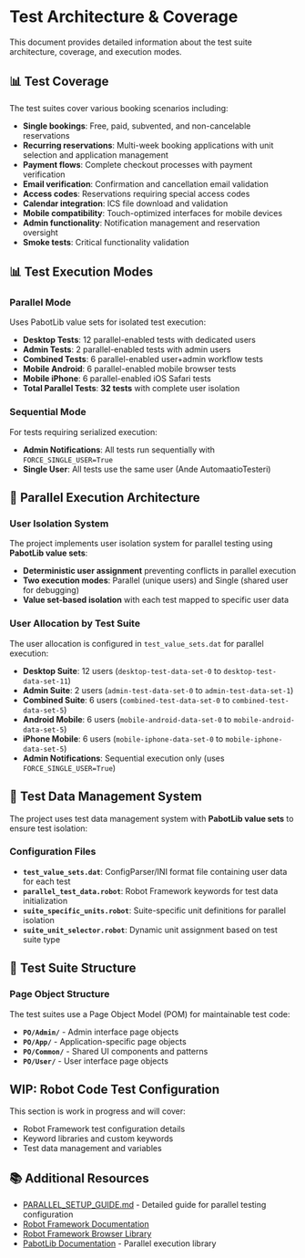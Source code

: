 # Test Architecture & Coverage

This document provides detailed information about the test suite architecture, coverage, and execution modes.

## 📊 Test Coverage

The test suites cover various booking scenarios including:

- **Single bookings**: Free, paid, subvented, and non-cancelable reservations
- **Recurring reservations**: Multi-week booking applications with unit selection and application management
- **Payment flows**: Complete checkout processes with payment verification
- **Email verification**: Confirmation and cancellation email validation
- **Access codes**: Reservations requiring special access codes
- **Calendar integration**: ICS file download and validation
- **Mobile compatibility**: Touch-optimized interfaces for mobile devices
- **Admin functionality**: Notification management and reservation oversight
- **Smoke tests**: Critical functionality validation

## 📊 Test Execution Modes

### **Parallel Mode**
Uses PabotLib value sets for isolated test execution:
- **Desktop Tests**: 12 parallel-enabled tests with dedicated users
- **Admin Tests**: 2 parallel-enabled tests with admin users  
- **Combined Tests**: 6 parallel-enabled user+admin workflow tests
- **Mobile Android**: 6 parallel-enabled mobile browser tests
- **Mobile iPhone**: 6 parallel-enabled iOS Safari tests
- **Total Parallel Tests**: **32 tests** with complete user isolation

### **Sequential Mode**
For tests requiring serialized execution:
- **Admin Notifications**: All tests run sequentially with `FORCE_SINGLE_USER=True`
- **Single User**: All tests use the same user (Ande AutomaatioTesteri)

## 🔄 Parallel Execution Architecture

### User Isolation System

The project implements user isolation system for parallel testing using **PabotLib value sets**:

- **Deterministic user assignment** preventing conflicts in parallel execution
- **Two execution modes**: Parallel (unique users) and Single (shared user for debugging)
- **Value set-based isolation** with each test mapped to specific user data

### User Allocation by Test Suite

The user allocation is configured in `test_value_sets.dat` for parallel execution:

- **Desktop Suite**: 12 users (`desktop-test-data-set-0` to `desktop-test-data-set-11`)
- **Admin Suite**: 2 users (`admin-test-data-set-0` to `admin-test-data-set-1`)
- **Combined Suite**: 6 users (`combined-test-data-set-0` to `combined-test-data-set-5`)
- **Android Mobile**: 6 users (`mobile-android-data-set-0` to `mobile-android-data-set-5`)
- **iPhone Mobile**: 6 users (`mobile-iphone-data-set-0` to `mobile-iphone-data-set-5`)
- **Admin Notifications**: Sequential execution only (uses `FORCE_SINGLE_USER=True`)

## 🎯 Test Data Management System

The project uses test data management system with **PabotLib value sets** to ensure test isolation:

### **Configuration Files**
- **`test_value_sets.dat`**: ConfigParser/INI format file containing user data for each test
- **`parallel_test_data.robot`**: Robot Framework keywords for test data initialization  
- **`suite_specific_units.robot`**: Suite-specific unit definitions for parallel isolation
- **`suite_unit_selector.robot`**: Dynamic unit assignment based on test suite type

## 📁 Test Suite Structure

### Page Object Structure

The test suites use a Page Object Model (POM) for maintainable test code:

- **`PO/Admin/`** - Admin interface page objects
- **`PO/App/`** - Application-specific page objects
- **`PO/Common/`** - Shared UI components and patterns
- **`PO/User/`** - User interface page objects

## WIP: Robot Code Test Configuration

This section is work in progress and will cover:
- Robot Framework test configuration details
- Keyword libraries and custom keywords
- Test data management and variables


## 📚 Additional Resources

- [PARALLEL_SETUP_GUIDE.md](PARALLEL_SETUP_GUIDE.md) - Detailed guide for parallel testing configuration  
- [Robot Framework Documentation](https://docs.robotframework.org/)
- [Robot Framework Browser Library](https://marketsquare.github.io/robotframework-browser/Browser.html)
- [PabotLib Documentation](https://pabot.org/) - Parallel execution library
